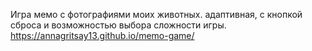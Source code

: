 Игра мемо с фотографиями моих животных. адаптивная, с кнопкой сброса и возможностью выбора сложности игры.
https://annagritsay13.github.io/memo-game/